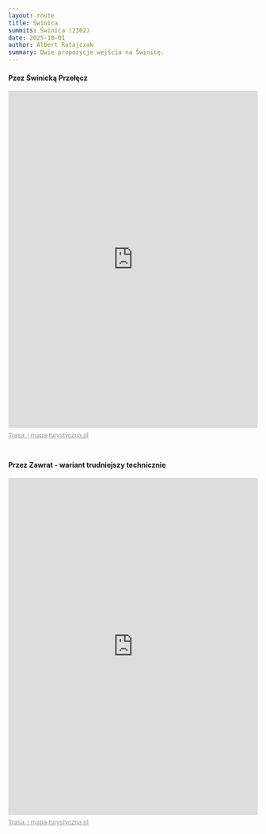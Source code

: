```yaml
---
layout: route
title: Świnica
summits: Świnica (2302)
date: 2025-10-01
author: Albert Ratajczak
summary: Dwie propozycje wejścia na Świnicę.
---
```


#### Pzez Świnicką Przełęcz

<div style="max-width:100%;overflow:hidden;margin:0 auto;min-width:300px;"><iframe src="https://mapa-turystyczna.pl/map/widget/route/h1l0p1/136sj.html" height="680" style="width:100%;border:0;" loading="lazy"></iframe><a href="https://mapa-turystyczna.pl/route/136sj?utm_source=external_web&amp;utm_medium=widget&amp;utm_campaign=route_widget" target="_blank" rel="noopener" style="color:#999;padding:7px 0;font-size: 13px;font-family:Roboto,Arial,sans-serif;display: inline-block;">Trasa:  | mapa-turystyczna.pl</a></div>

<br />

#### Przez Zawrat - wariant trudniejszy technicznie 

<div style="max-width:100%;overflow:hidden;margin:0 auto;min-width:300px;"><iframe src="https://mapa-turystyczna.pl/map/widget/route/h1l0p1/319u5.html" height="680" style="width:100%;border:0;" loading="lazy"></iframe><a href="https://mapa-turystyczna.pl/route/319u5?utm_source=external_web&amp;utm_medium=widget&amp;utm_campaign=route_widget" target="_blank" rel="noopener" style="color:#999;padding:7px 0;font-size: 13px;font-family:Roboto,Arial,sans-serif;display: inline-block;">Trasa:  | mapa-turystyczna.pl</a></div>